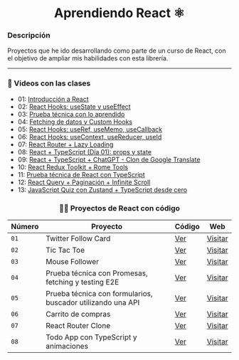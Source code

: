 <div align='center'>

# Aprendiendo React ⚛️

</div>

### Descripción

Proyectos que he ido desarrollando como parte de un curso de React, con el objetivo de ampliar mis habilidades con esta librería.

<hr>

### 🎥 Videos con las clases

- 01: [Introducción a React](https://www.youtube.com/watch?v=7iobxzd_2wY)
- 02: [React Hooks: useState y useEffect](https://www.youtube.com/watch?v=qkzcjwnueLA&feature=youtu.be)
- 03: [Prueba técnica con lo aprendido](https://www.youtube.com/watch?v=XYpadB4VadY&feature=youtu.be)
- 04: [Fetching de datos y Custom Hooks](https://youtu.be/x-LcbVw99o8)
- 05: [React Hooks: useRef, useMemo, useCallback](https://youtu.be/GOEiMwDJ3lc)
- 06: [React Hooks: useContext, useReducer, useId](https://www.youtube.com/watch?v=B9tDYAZZxcE)
- 07: [React Router + Lazy Loading](https://www.youtube.com/watch?v=K2NcGYajvY4)
- 08: [React + TypeScript (Día 01): props y state](https://www.youtube.com/watch?v=4lAYfsq-2TE)
- 09: [React + TypeScript + ChatGPT - Clon de Google Translate](https://www.youtube.com/watch?v=kZhabulNCUc)
- 10: [React Redux Toolkit + Rome Tools](https://www.youtube.com/watch?v=bEEjuwujbbU)
- 11: [Prueba técnica de React con TypeScript](https://www.youtube.com/watch?v=mNJOWXc83Y4)
- 12: [React Query + Paginación + Infinite Scroll](https://www.youtube.com/watch?v=WKfVjQUa6nE)
- 13: [JavaScript Quiz con Zustand + TypeScript desde cero](https://www.youtube.com/watch?v=p2wF2wRjcN0)

<div align='center'>

### 👨‍💻️ Proyectos de React con código

| Número | Proyecto                                                    | Código                                | Web                                                         |
| ------ | ----------------------------------------------------------- | ------------------------------------- | ----------------------------------------------------------- |
| `01`   | Twitter Follow Card                                         | [Ver](projects/1_twitter-follow-card) | [Visitar](https://hesoler-twitter-follow-card.netlify.app/) |
| `02`   | Tic Tac Toe                                                 | [Ver](projects/2_tic-tac-toe)         | [Visitar](https://hesoler-tic-tac-toe.netlify.app/)         |
| `03`   | Mouse Follower                                              | [Ver](projects/3_mouse-follower)      | [Visitar](https://hesoler-mouse-follower.netlify.app/)      |
| `04`   | Prueba técnica con Promesas, fetching y testing E2E         | [Ver](projects/4_prueba-tecnica)      | [Visitar](https://hesoler-cats-app.netlify.app//)           |
| `05`   | Prueba técnica con formularios, buscador utilizando una API | [Ver](projects/5_buscador-peliculas)  | [Visitar](https://hesoler-buscador-peliculas.netlify.app/)  |
| `06`   | Carrito de compras                                          | [Ver](projects/6_shopping-cart)       | [Visitar](https://hesoler-carrito-compras.netlify.app/)     |
| `07`   | React Router Clone                                          | [Ver](projects/7_hesoler-router)      | [Visitar](https://www.npmjs.com/package/hesoler-router/)    |
| `08`   | Todo App con TypeScript y animaciones                       | [Ver](projects/8_todo-app-ts)         | [Visitar](https://hesoler-todo-app.netlify.app/)            |

</div>
